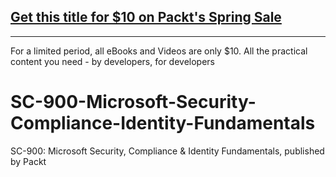 ## [Get this title for $10 on Packt's Spring Sale](https://www.packt.com/V18008?utm_source=github&utm_medium=packt-github-repo&utm_campaign=spring_10_dollar_2022)
-----
For a limited period, all eBooks and Videos are only $10. All the practical content you need \- by developers, for developers

# SC-900-Microsoft-Security-Compliance-Identity-Fundamentals
SC-900: Microsoft Security, Compliance &amp; Identity Fundamentals, published by Packt
